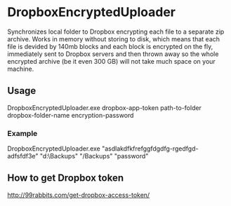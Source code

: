 # DropboxEncryptedUploader
Synchronizes local folder to Dropbox encrypting each file to a separate zip archive. Works in memory without storing to disk, which means that each file is devided by 140mb blocks and each block is encrypted on the fly, immediately sent to Dropbox servers and then thrown away so the whole encrypted archive (be it even 300 GB) will not take much space on your machine.
## Usage
DropboxEncryptedUploader.exe dropbox-app-token path-to-folder dropbox-folder-name encryption-password
### Example
DropboxEncryptedUploader.exe "asdlakdfkfrefggfdgdfg-rgedfgd-adfsfdf3e" "d:\Backups" "/Backups" "password"

## How to get Dropbox token
http://99rabbits.com/get-dropbox-access-token/
